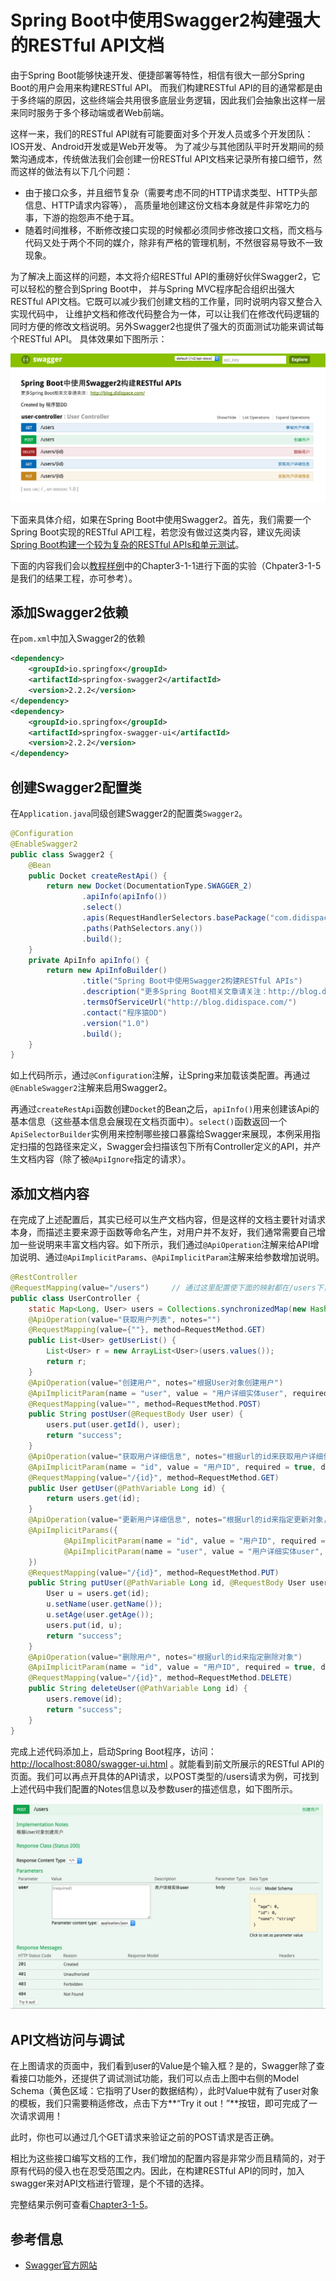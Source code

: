 # Spring Boot中使用Swagger2构建强大的RESTful API文档

由于Spring Boot能够快速开发、便捷部署等特性，相信有很大一部分Spring Boot的用户会用来构建RESTful API。
而我们构建RESTful API的目的通常都是由于多终端的原因，这些终端会共用很多底层业务逻辑，因此我们会抽象出这样一层来同时服务于多个移动端或者Web前端。

这样一来，我们的RESTful API就有可能要面对多个开发人员或多个开发团队：IOS开发、Android开发或是Web开发等。
为了减少与其他团队平时开发期间的频繁沟通成本，传统做法我们会创建一份RESTful API文档来记录所有接口细节，然而这样的做法有以下几个问题：

* 由于接口众多，并且细节复杂（需要考虑不同的HTTP请求类型、HTTP头部信息、HTTP请求内容等），
  高质量地创建这份文档本身就是件非常吃力的事，下游的抱怨声不绝于耳。
* 随着时间推移，不断修改接口实现的时候都必须同步修改接口文档，而文档与代码又处于两个不同的媒介，除非有严格的管理机制，不然很容易导致不一致现象。

为了解决上面这样的问题，本文将介绍RESTful API的重磅好伙伴Swagger2，它可以轻松的整合到Spring Boot中，
并与Spring MVC程序配合组织出强大RESTful API文档。它既可以减少我们创建文档的工作量，同时说明内容又整合入实现代码中，
让维护文档和修改代码整合为一体，可以让我们在修改代码逻辑的同时方便的修改文档说明。另外Swagger2也提供了强大的页面测试功能来调试每个RESTful API。
具体效果如下图所示：

![Swagger](/images/swagger2_1.png)

下面来具体介绍，如果在Spring Boot中使用Swagger2。首先，我们需要一个Spring Boot实现的RESTful API工程，若您没有做过这类内容，建议先阅读
[Spring Boot构建一个较为复杂的RESTful APIs和单元测试](/Spring%20Boot%E6%9E%84%E5%BB%BARESTful%20API%E4%B8%8E%E5%8D%95%E5%85%83%E6%B5%8B%E8%AF%95.md)。

下面的内容我们会以[教程样例](http://git.oschina.net/didispace/SpringBoot-Learning)中的Chapter3-1-1进行下面的实验（Chpater3-1-5是我们的结果工程，亦可参考）。

## 添加Swagger2依赖

在```pom.xml```中加入Swagger2的依赖

```xml
<dependency>
    <groupId>io.springfox</groupId>
    <artifactId>springfox-swagger2</artifactId>
    <version>2.2.2</version>
</dependency>
<dependency>
    <groupId>io.springfox</groupId>
    <artifactId>springfox-swagger-ui</artifactId>
    <version>2.2.2</version>
</dependency>
```

## 创建Swagger2配置类

在```Application.java```同级创建Swagger2的配置类```Swagger2```。

```java
@Configuration
@EnableSwagger2
public class Swagger2 {
    @Bean
    public Docket createRestApi() {
        return new Docket(DocumentationType.SWAGGER_2)
                .apiInfo(apiInfo())
                .select()
                .apis(RequestHandlerSelectors.basePackage("com.didispace.web"))
                .paths(PathSelectors.any())
                .build();
    }
    private ApiInfo apiInfo() {
        return new ApiInfoBuilder()
                .title("Spring Boot中使用Swagger2构建RESTful APIs")
                .description("更多Spring Boot相关文章请关注：http://blog.didispace.com/")
                .termsOfServiceUrl("http://blog.didispace.com/")
                .contact("程序猿DD")
                .version("1.0")
                .build();
    }
}
```

如上代码所示，通过```@Configuration```注解，让Spring来加载该类配置。再通过```@EnableSwagger2```注解来启用Swagger2。

再通过```createRestApi```函数创建```Docket```的Bean之后，```apiInfo()```用来创建该Api的基本信息（这些基本信息会展现在文档页面中）。```select()```函数返回一个```ApiSelectorBuilder```实例用来控制哪些接口暴露给Swagger来展现，本例采用指定扫描的包路径来定义，Swagger会扫描该包下所有Controller定义的API，并产生文档内容（除了被```@ApiIgnore```指定的请求）。

## 添加文档内容

在完成了上述配置后，其实已经可以生产文档内容，但是这样的文档主要针对请求本身，而描述主要来源于函数等命名产生，对用户并不友好，我们通常需要自己增加一些说明来丰富文档内容。如下所示，我们通过```@ApiOperation```注解来给API增加说明、通过```@ApiImplicitParams```、```@ApiImplicitParam```注解来给参数增加说明。

```java
@RestController
@RequestMapping(value="/users")     // 通过这里配置使下面的映射都在/users下，可去除
public class UserController {
    static Map<Long, User> users = Collections.synchronizedMap(new HashMap<Long, User>());
    @ApiOperation(value="获取用户列表", notes="")
    @RequestMapping(value={""}, method=RequestMethod.GET)
    public List<User> getUserList() {
        List<User> r = new ArrayList<User>(users.values());
        return r;
    }
    @ApiOperation(value="创建用户", notes="根据User对象创建用户")
    @ApiImplicitParam(name = "user", value = "用户详细实体user", required = true, dataType = "User")
    @RequestMapping(value="", method=RequestMethod.POST)
    public String postUser(@RequestBody User user) {
        users.put(user.getId(), user);
        return "success";
    }
    @ApiOperation(value="获取用户详细信息", notes="根据url的id来获取用户详细信息")
    @ApiImplicitParam(name = "id", value = "用户ID", required = true, dataType = "Long")
    @RequestMapping(value="/{id}", method=RequestMethod.GET)
    public User getUser(@PathVariable Long id) {
        return users.get(id);
    }
    @ApiOperation(value="更新用户详细信息", notes="根据url的id来指定更新对象，并根据传过来的user信息来更新用户详细信息")
    @ApiImplicitParams({
            @ApiImplicitParam(name = "id", value = "用户ID", required = true, dataType = "Long"),
            @ApiImplicitParam(name = "user", value = "用户详细实体user", required = true, dataType = "User")
    })
    @RequestMapping(value="/{id}", method=RequestMethod.PUT)
    public String putUser(@PathVariable Long id, @RequestBody User user) {
        User u = users.get(id);
        u.setName(user.getName());
        u.setAge(user.getAge());
        users.put(id, u);
        return "success";
    }
    @ApiOperation(value="删除用户", notes="根据url的id来指定删除对象")
    @ApiImplicitParam(name = "id", value = "用户ID", required = true, dataType = "Long")
    @RequestMapping(value="/{id}", method=RequestMethod.DELETE)
    public String deleteUser(@PathVariable Long id) {
        users.remove(id);
        return "success";
    }
}
```

完成上述代码添加上，启动Spring Boot程序，访问：[http://localhost:8080/swagger-ui.html](http://localhost:8080/swagger-ui.html)
。就能看到前文所展示的RESTful API的页面。我们可以再点开具体的API请求，以POST类型的/users请求为例，可找到上述代码中我们配置的Notes信息以及参数user的描述信息，如下图所示。

![RESTful API](/images/swagger2_2.png)

## API文档访问与调试

在上图请求的页面中，我们看到user的Value是个输入框？是的，Swagger除了查看接口功能外，还提供了调试测试功能，我们可以点击上图中右侧的Model Schema（黄色区域：它指明了User的数据结构），此时Value中就有了user对象的模板，我们只需要稍适修改，点击下方**“Try it out！”**按钮，即可完成了一次请求调用！

此时，你也可以通过几个GET请求来验证之前的POST请求是否正确。

相比为这些接口编写文档的工作，我们增加的配置内容是非常少而且精简的，对于原有代码的侵入也在忍受范围之内。因此，在构建RESTful API的同时，加入swagger来对API文档进行管理，是个不错的选择。

完整结果示例可查看[Chapter3-1-5](http://git.oschina.net/didispace/SpringBoot-Learning)。

## 参考信息

* [Swagger官方网站](http://swagger.io/)
